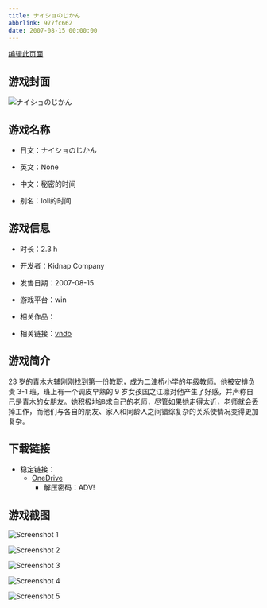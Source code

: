 ```yaml
---
title: ナイショのじかん
abbrlink: 977fc662
date: 2007-08-15 00:00:00
---
```

[编辑此页面](https://github.com/ACG-3/ADV3-source/blob/main/source/_posts/games/%E3%83%8A%E3%82%A4%E3%82%B7%E3%83%A7%E3%81%AE%E3%81%98%E3%81%8B%E3%82%93.md)

## 游戏封面

![ナイショのじかん](https://pan.timero.xyz/d/onedrive/img_lib_001/%E3%83%8A%E3%82%A4%E3%82%B7%E3%83%A7%E3%81%AE%E3%81%98%E3%81%8B%E3%82%93_cover.avif)


## 游戏名称

- 日文：ナイショのじかん
- 英文：None
- 中文：秘密的时间

- 别名：loli的时间


## 游戏信息

- 时长：2.3 h
- 开发者：Kidnap Company
- 发售日期：2007-08-15
- 游戏平台：win
- 相关作品：

- 相关链接：[vndb](https://vndb.org/v875)


## 游戏简介

23 岁的青木大辅刚刚找到第一份教职，成为二津桥小学的年级教师。他被安排负责 3-1 班，班上有一个调皮早熟的 9 岁女孩国之江凛对他产生了好感，并声称自己是青木的女朋友。她积极地追求自己的老师，尽管如果她走得太近，老师就会丢掉工作，而他们与各自的朋友、家人和同龄人之间错综复杂的关系使情况变得更加复杂。




## 下载链接

- 稳定链接：
    - [OneDrive](https://pan.timero.xyz/onedrive/adv_lib_001/%E3%83%8A%E3%82%A4%E3%82%B7%E3%83%A7%E3%81%AE%E3%81%98%E3%81%8B%E3%82%93)
        - 解压密码：ADV!



## 游戏截图


![Screenshot 1](https://pan.timero.xyz/d/onedrive/img_lib_001/%E3%83%8A%E3%82%A4%E3%82%B7%E3%83%A7%E3%81%AE%E3%81%98%E3%81%8B%E3%82%93_Screenshot_1.avif)

![Screenshot 2](https://pan.timero.xyz/d/onedrive/img_lib_001/%E3%83%8A%E3%82%A4%E3%82%B7%E3%83%A7%E3%81%AE%E3%81%98%E3%81%8B%E3%82%93_Screenshot_2.avif)

![Screenshot 3](https://pan.timero.xyz/d/onedrive/img_lib_001/%E3%83%8A%E3%82%A4%E3%82%B7%E3%83%A7%E3%81%AE%E3%81%98%E3%81%8B%E3%82%93_Screenshot_3.avif)

![Screenshot 4](https://pan.timero.xyz/d/onedrive/img_lib_001/%E3%83%8A%E3%82%A4%E3%82%B7%E3%83%A7%E3%81%AE%E3%81%98%E3%81%8B%E3%82%93_Screenshot_4.avif)

![Screenshot 5](https://pan.timero.xyz/d/onedrive/img_lib_001/%E3%83%8A%E3%82%A4%E3%82%B7%E3%83%A7%E3%81%AE%E3%81%98%E3%81%8B%E3%82%93_Screenshot_5.avif)

